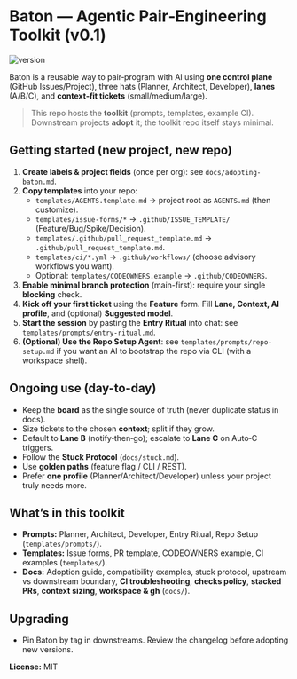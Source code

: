 # Baton — Agentic Pair‑Engineering Toolkit (v0.1)

![version](https://img.shields.io/badge/baton-v0.1-blue)

Baton is a reusable way to pair‑program with AI using **one control plane** (GitHub Issues/Project), three hats (Planner, Architect, Developer), **lanes** (A/B/C), and **context‑fit tickets** (small/medium/large).

> This repo hosts the **toolkit** (prompts, templates, example CI). Downstream projects **adopt** it; the toolkit repo itself stays minimal.

## Getting started (new project, new repo)

1. **Create labels & project fields** (once per org): see `docs/adopting-baton.md`.
2. **Copy templates** into your repo:
   - `templates/AGENTS.template.md` → project root as `AGENTS.md` (then customize).
   - `templates/issue-forms/*` → `.github/ISSUE_TEMPLATE/` (Feature/Bug/Spike/Decision).
   - `templates/.github/pull_request_template.md` → `.github/pull_request_template.md`.
   - `templates/ci/*.yml` → `.github/workflows/` (choose advisory workflows you want).
   - Optional: `templates/CODEOWNERS.example` → `.github/CODEOWNERS`.
3. **Enable minimal branch protection** (main-first): require your single **blocking** check.
4. **Kick off your first ticket** using the **Feature** form. Fill **Lane, Context, AI profile**, and (optional) **Suggested model**.
5. **Start the session** by pasting the **Entry Ritual** into chat: see `templates/prompts/entry-ritual.md`.
6. **(Optional) Use the Repo Setup Agent**: see `templates/prompts/repo-setup.md` if you want an AI to bootstrap the repo via CLI (with a workspace shell).

## Ongoing use (day-to-day)
- Keep the **board** as the single source of truth (never duplicate status in docs).
- Size tickets to the chosen **context**; split if they grow.
- Default to **Lane B** (notify‑then‑go); escalate to **Lane C** on Auto‑C triggers.
- Follow the **Stuck Protocol** (`docs/stuck.md`).
- Use **golden paths** (feature flag / CLI / REST).
- Prefer **one profile** (Planner/Architect/Developer) unless your project truly needs more.

## What’s in this toolkit
- **Prompts:** Planner, Architect, Developer, Entry Ritual, Repo Setup (`templates/prompts/`).
- **Templates:** Issue forms, PR template, CODEOWNERS example, CI examples (`templates/`).
- **Docs:** Adoption guide, compatibility examples, stuck protocol, upstream vs downstream boundary, **CI troubleshooting**, **checks policy**, **stacked PRs**, **context sizing**, **workspace & gh** (`docs/`).

## Upgrading
- Pin Baton by tag in downstreams. Review the changelog before adopting new versions.

**License:** MIT
